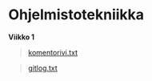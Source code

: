 # Ohjelmistotekniikka

**Viikko 1**
> [komentorivi.txt](https://github.com/calle-t/ot-harjoitustyo/blob/master/laskarit/viikko1/komentorivi.txt)

> [gitlog.txt](https://github.com/calle-t/ot-harjoitustyo/blob/master/laskarit/viikko1/gitlog.txt)
